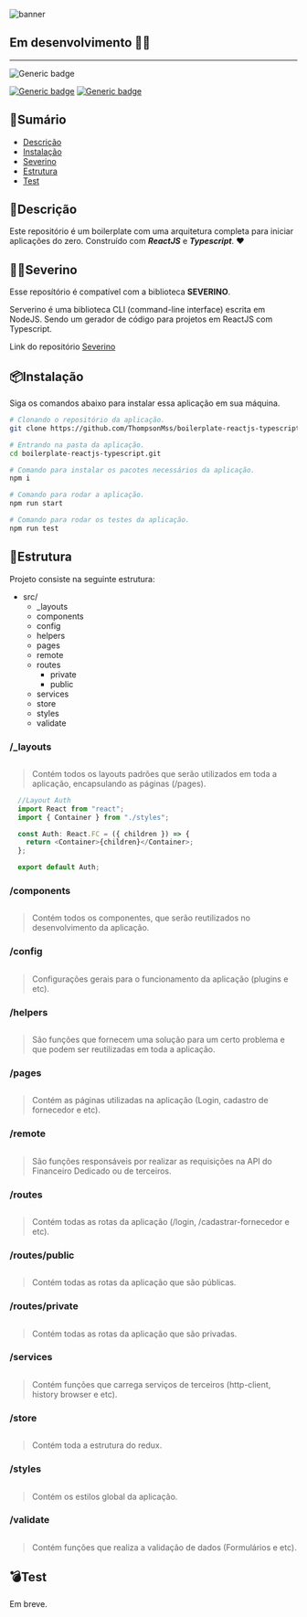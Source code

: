 ![banner](https://user-images.githubusercontent.com/30129295/89829682-5db14300-db31-11ea-904e-7c1024d0cd2e.png)

## Em desenvolvimento 🧱🔨

----------------------------------

![Generic badge](https://img.shields.io/badge/Versão-1.0.0-green.svg)


[![Generic badge](https://img.shields.io/badge/ReactJS-16.13.1-Blue.svg)]() [![Generic badge](https://img.shields.io/badge/Jest-4.2.4-green.svg)]()


## 📝Sumário

- [Descrição](#📖Descrição)
- [Instalação](#📦Instalação)
- [Severino](#💪Severino)
- [Estrutura](#🚧Estrutura)
- [Test](#💣Test)

##
## 📖Descrição

Este repositório é um boilerplate com uma arquitetura completa para iniciar aplicações do zero. Construído com ***ReactJS*** e ***Typescript***. ❤

##
## 🙋‍♂Severino

Esse reposítório é compatível com a biblioteca **SEVERINO**.

Serverino é uma biblioteca CLI (command-line interface) escrita em NodeJS. Sendo um gerador de código para projetos em ReactJS com Typescript.

Link do repositório [Severino](https://github.com/ThompsonMss/severino)

##
## 📦Instalação

Siga os comandos abaixo para instalar essa aplicação em sua máquina.

```bash
# Clonando o repositório da aplicação.
git clone https://github.com/ThompsonMss/boilerplate-reactjs-typescript.git
```

```bash
# Entrando na pasta da aplicação.
cd boilerplate-reactjs-typescript.git
```

```bash
# Comando para instalar os pacotes necessários da aplicação.
npm i
```

```bash
# Comando para rodar a aplicação.
npm run start
```

```bash
# Comando para rodar os testes da aplicação.
npm run test
```

##
## 🚧Estrutura

Projeto consiste na seguinte estrutura:

- src/
  - \_layouts
  - components
  - config
  - helpers
  - pages
  - remote
  - routes
    - private
    - public
  - services
  - store
  - styles
  - validate

### /\_layouts
##
> Contém todos os layouts padrões que serão utilizados em toda a aplicação, encapsulando as páginas (/pages).

```javascript
  //Layout Auth
  import React from "react";
  import { Container } from "./styles";

  const Auth: React.FC = ({ children }) => {
    return <Container>{children}</Container>;
  };

  export default Auth;
```

### /components
##
> Contém todos os componentes, que serão reutilizados no desenvolvimento da aplicação.

### /config
##
> Configurações gerais para o funcionamento da aplicação (plugins e etc).

### /helpers
##
> São funções que fornecem uma solução para um certo problema e que podem ser reutilizadas em toda a aplicação.

### /pages
##
> Contém as páginas utilizadas na aplicação (Login, cadastro de fornecedor e etc).

### /remote
##
> São funções responsáveis por realizar as requisições na API do Financeiro Dedicado ou de terceiros.

### /routes
##
> Contém todas as rotas da aplicação (/login, /cadastrar-fornecedor e etc).

### /routes/public
##
> Contém todas as rotas da aplicação que são públicas.

### /routes/private
##
> Contém todas as rotas da aplicação que são privadas.

### /services
##
> Contém funções que carrega serviços de terceiros (http-client, history browser e etc).

### /store
##
> Contém toda a estrutura do redux.

### /styles
##
> Contém os estilos global da aplicação.

### /validate
##
> Contém funções que realiza a validação de dados (Formulários e etc).

##
## 💣Test

Em breve.